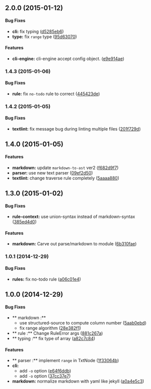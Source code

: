 ## 2.0.0 (2015-01-12)


#### Bug Fixes

* **cli:** fix typing ([d5285eb6](https://github.com/azu/textlint/commit/d5285eb6b5a00d3a83708c104a79830832c04980))
* **type:** fix `range` type ([95d63070](https://github.com/azu/textlint/commit/95d6307018b2abd64cae621a0ef0a063a12a7b83))


#### Features

* **cli-engine:** cli-engine accept config object. ([e9e914ae](https://github.com/azu/textlint/commit/e9e914aea304a60c7bc02c19aa70ab33f5f919a4))


### 1.4.3 (2015-01-06)


#### Bug Fixes

* **rule:** fix `no-todo` rule to correct ([445423de](https://github.com/azu/textlint/commit/445423deede6568d81e1d38648aa370ee2d41002))


### 1.4.2 (2015-01-05)


#### Bug Fixes

* **textlint:** fix message bug during  linting multiple files ([201f729d](https://github.com/azu/textlint/commit/201f729d27d12b7a874755d783604931d2c041d3))


## 1.4.0 (2015-01-05)


#### Features

* **markdown:** update `markdown-to-ast` ver2 ([f682d9f7](https://github.com/azu/textlint/commit/f682d9f7e90252488596633f427c3742f48bef64))
* **parser:** use new text parser ([09ef2d50](https://github.com/azu/textlint/commit/09ef2d50d934a18529212ccfcda4b5d07d0dd4b7))
* **textlint:** change traverse rule completely ([5aaaa880](https://github.com/azu/textlint/commit/5aaaa88050da0f1a3774c7e56d7f61eea938aa0d))


## 1.3.0 (2015-01-02)


#### Bug Fixes

* **rule-context:** use union-syntax instead of markdown-syntax ([385ed4d0](https://github.com/azu/textlint/commit/385ed4d0246b5d77542d3a4c6fdc896e000656bd))


#### Features

* **markdown:** Carve out parse/markdown to module ([6b310fae](https://github.com/azu/textlint/commit/6b310fae5b88e9c71596a560be38907f2ff2de6e))


### 1.0.1 (2014-12-29)


#### Bug Fixes

* **rules:** fix no-todo rule ([a06c01e4](https://github.com/azu/textlint/commit/a06c01e443ce301d2e75a1db5a29d422caf859cf))


## 1.0.0 (2014-12-29)


#### Bug Fixes

* ** markdown :**
  * use structured-source to compute column number ([5aab0ebd](https://github.com/azu/textlint/commit/5aab0ebdf037240d210764e39d0eee8f41250495))
  * fix range algorithm ([28e382f1](https://github.com/azu/textlint/commit/28e382f1636f7540c32891de13e8ff043f77868b))
* ** rule :** Change RuleError args ([881c267a](https://github.com/azu/textlint/commit/881c267a8e218572e79581ffa5cdb02643a7b095))
* ** typing :** fix type of array ([a82c7c84](https://github.com/azu/textlint/commit/a82c7c8494f7757dc8232236effa537be7ab309d))


#### Features

* ** parser :** implement `range` in TxtNode ([1f33064b](https://github.com/azu/textlint/commit/1f33064b8c344a4b7c9486965f07c26cfe41263e))
* **cli:**
  * add `-o` option ([e64f6ddb](https://github.com/azu/textlint/commit/e64f6ddbdeb12e640f755d892779d8b83a87f7eb))
  * add `-o` option ([37cc37e7](https://github.com/azu/textlint/commit/37cc37e763f33daeb8718d5965b41b394d7dc1db))
* **markdown:** normalize markdown with yaml like jekyll ([a0a4e5c3](https://github.com/azu/textlint/commit/a0a4e5c329381b91503d5fd690a280ea63082147))



